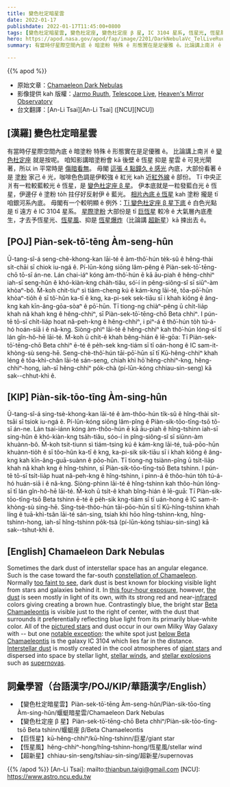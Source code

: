 ```yaml
---
title: 變色杜定暗星雲
date: 2022-01-17
publishdate: 2022-01-17T11:45:00+0800
tags: [變色杜定暗星雲, 變色杜定座, 變色杜定座 β 星, IC 3104 星系, 恆星光, 恆星風, 超新星, 巨恆星]
hero: https://apod.nasa.gov/apod/fap/image/2201/DarkNebulaVc_TelLiveRuuth_960_annotated.jpg
summary: 有當時仔星際空間內底 ê 暗塗粉 特殊 ê 形態實在是足優雅 ê。比論講上南爿 ê 變色杜定座就是按呢。

---
```


{{% apod %}}

- 原始文章：[Chamaeleon Dark Nebulas](https://apod.nasa.gov/apod/ap220117.html)
- 影像提供 kah 版權：[Jarmo Ruuth](https://www.flickr.com/photos/29679880@N05/), [Telescope Live](https://telescope.live/about), [Heaven's Mirror Observatory](https://help.telescope.live/hc/en-us/articles/360002914138-Heaven-s-Mirror-Observatory-Australia-AUS-)
- 台文翻譯：[An-Li Tsai][An-Li Tsai] ([NCU][NCU])

## [漢羅] 變色杜定暗星雲
有當時仔星際空間內底 ê 暗塗粉 特殊 ê 形態實在是足優雅 ê。
比論講上南爿 ê [變色杜定座][constellation of Chamaeleon] 就是按呢。
咱知影講暗塗粉會 kā 後壁 ê 恆星 抑是 星雲 ê 可見光閘著，所以 in 平常時是 [傷暗看無][too faint to see]。
毋閣 [這張 4 點鐘久 ê 感光][this four-hour exposure] 內底，大部份看著 ê 是 [塗粉][the dust] 家己 ê 光，咖啡色色調是伊較強 ê 紅光 kah 近[紅外線][infrared] ê 部份。
Tī 中央正爿有一粒較藍較光 ê 恆星，是 [變色杜定座 β 星][Beta Chamaeleontis]。
伊本底就是一粒發藍白光 ê 恆星，伊邊仔 ê 塗粉 to̍h 拄仔好反射伊 ê 藍光。
[相片內底 ê 恆星][pictured stars] kah 塗粉 攏是 tī 咱銀河系內底。
毋閣有一个較明顯 ê 例外：[Tī 變色杜定座 β 星下底][below Beta Chamaeleontis] ê 白色光點 是 tī 遠方 ê IC 3104 星系。
[星際塗粉][Interstellar dust] 大部份是 tī [巨恆星][giant stars] 較冷 ê 大氣層內底產生，才去予恆星光、[恆星風][stellar winds]、抑是 [恆星爆炸][stellar explosions]（比論講 [超新星][supernovas]）kā 捒出去 ê。

## [POJ] Piàn-sek-tō͘-tēng Àm-seng-hûn
Ū-tang-sî-á seng-chè-khong-kan lāi-té ê àm-thô͘-hún te̍k-sû ê hêng-thài si̍t-chāi sī chiok iu-ngá ê.
Pí-lūn-kóng siōng lâm-pêng ê Piàn-sek-tō͘-tēng-chō tō-sī án-ne.
Lán chai-iáⁿ kóng àm-thô͘-hún ē kā āu-piah ê hêng-chhiⁿ iah-sī seng-hûn ê khó-kiàn-kng cha̍h-tiâu, só͘-í in pêng-siông-sî sī siūⁿ-àm khòaⁿ-bô.
M̄-koh chit-tiuⁿ sì tiám-cheng kú ê kám-kng lāi-té, tōa-pō͘-hūn khòaⁿ-tio̍h ê sī tô͘-hûn ka-tī ê kng, ka-pi-sek sek-tiāu sī i khah kiông ê âng-kng kah kīn-âng-gōa-sòaⁿ ê pō͘-hūn.
Tī tiong-ng chiàⁿ-pêng ū chi̍t-lia̍p khah nâ khah kng ê hêng-chhiⁿ, sī Piàn-sek-tō͘-tēng-chō Beta chhiⁿ.
I pún-tē tō-sī chi̍t-lia̍p hoat nâ-peh-kng ê hêng-chhiⁿ, i piⁿ-á ê thô͘-hún to̍h tú-á-hó hoán-siā i ê nâ-kng.
Siòng-phìⁿ lāi-té ê hêng-chhiⁿ kah thô͘-hún lóng-sī tī lán gîn-hô-hē lāi-té.
M̄-koh ū chi̍t-ê khah bêng-hián ê lē-gōa: Tī Piàn-sek-tō͘-tēng-chō Beta chhiⁿ ē-té ê pe̍h-sek kng-tiám sī tī oán-hong ê IC sam-it-khòng-sù seng-hē.
Seng-chè-thô͘-hún tāi-pō͘-hūn sī tī Kū-hêng-chhiⁿ khah léng ê tōa-khì-chân lāi-té sán-seng, chiah khì hō͘ hêng-chhiⁿ-kng, hêng-chhiⁿ-hong, iah-sī hêng-chhiⁿ po̍k-chà (pí-lūn-kóng chhiau-sin-seng) kā sak--chhut-khì ê.

## [KIP] Piàn-sik-tōo-tīng Àm-sing-hûn
Ū-tang-sî-á sing-tsè-khong-kan lāi-té ê àm-thôo-hún ti̍k-sû ê hîng-thài si̍t-tsāi sī tsiok iu-ngá ê.
Pí-lūn-kóng siōng lâm-pîng ê Piàn-sik-tōo-tīng-tsō tō-sī án-ne.
Lán tsai-iánn kóng àm-thôo-hún ē kā āu-piah ê hîng-tshinn iah-sī sing-hûn ê khó-kiàn-kng tsa̍h-tiâu, sóo-í in pîng-siông-sî sī siūnn-àm khuànn-bô.
M̄-koh tsit-tiunn sì tiám-tsing kú ê kám-kng lāi-té, tuā-pōo-hūn khuànn-tio̍h ê sī tôo-hûn ka-tī ê kng, ka-pi-sik sik-tiāu sī i khah kiông ê âng-kng kah kīn-âng-guā-suànn ê pōo-hūn.
Tī tiong-ng tsiànn-pîng ū tsi̍t-lia̍p khah nâ khah kng ê hîng-tshinn, sī Piàn-sik-tōo-tīng-tsō Beta tshinn.
I pún-tē tō-sī tsi̍t-lia̍p huat nâ-peh-kng ê hîng-tshinn, i pinn-á ê thôo-hún to̍h tú-á-hó huán-siā i ê nâ-kng.
Siòng-phìnn lāi-té ê hîng-tshinn kah thôo-hún lóng-sī tī lán gîn-hô-hē lāi-té.
M̄-koh ū tsi̍t-ê khah bîng-hián ê lē-guā: Tī Piàn-sik-tōo-tīng-tsō Beta tshinn ē-té ê pe̍h-sik kng-tiám sī tī uán-hong ê IC sam-it-khòng-sù sing-hē.
Sing-tsè-thôo-hún tāi-pōo-hūn sī tī Kū-hîng-tshinn khah líng ê tuā-khì-tsân lāi-té sán-sing, tsiah khì hōo hîng-tshinn-kng, hîng-tshinn-hong, iah-sī hîng-tshinn po̍k-tsà (pí-lūn-kóng tshiau-sin-sing) kā sak--tshut-khì ê.

## [English] Chamaeleon Dark Nebulas
Sometimes the dark dust of interstellar space has an angular elegance.
Such is the case toward the far-south [constellation of Chamaeleon][constellation of Chamaeleon].
Normally [too faint to see][too faint to see], dark dust is best known for blocking visible light from stars and galaxies behind it.
In [this four-hour exposure][this four-hour exposure], however, [the dust][the dust] is seen mostly in light of its own, with its strong red and near-[infrared][infrared] colors giving creating a brown hue.
Contrastingly blue, the bright star [Beta Chamaeleontis][Beta Chamaeleontis] is visible just to the right of center, with the dust that surrounds it preferentially reflecting blue light from its primarily blue-white color.
All of the [pictured stars][pictured stars] and dust occur in our own Milky Way Galaxy with -- but one [notable exception][notable exception]: the white spot just [below Beta Chamaeleontis][below Beta Chamaeleontis] is the galaxy IC 3104 which lies far in the distance.
[Interstellar dust][Interstellar dust] is mostly created in the cool atmospheres of [giant stars][giant stars] and dispersed into space by stellar light, [stellar winds][stellar winds], and [stellar explosions][stellar explosions] such as [supernovas][supernovas].

## 詞彙學習（台語漢字/POJ/KIP/華語漢字/English）
- 【變色杜定暗星雲】Piàn-sek-tō͘-tēng Àm-seng-hûn/Piàn-sik-tōo-tīng Àm-sing-hûn/蝘蜓暗星雲/Chamaeleon Dark Nebulas
- 【變色杜定座 β 星】Piàn-sek-tō͘-tēng-chō Beta chhiⁿ/Piàn-sik-tōo-tīng-tsō Beta tshinn/蝘蜓座 β/Beta Chamaeleontis
- 【巨恆星】kū-hêng-chhiⁿ/kū-hîng-tshinn/巨星/giant star
- 【恆星風】hêng-chhiⁿ-hong/hîng-tshinn-hong/恆星風/stellar wind
- 【超新星】chhiau-sin-seng/tshiau-sin-sing/超新星/supernovas



{{% /apod %}}
[An-Li Tsai]: mailto:thianbun.taigi@gmail.com
[NCU]: https://www.astro.ncu.edu.tw


[constellation of Chamaeleon]:https://en.wikipedia.org/wiki/Chamaeleon
[too faint to see]:https://apod.nasa.gov/apod/ap180628.html
[this four-hour exposure]:https://www.flickr.com/photos/29679880@N05/51806716079/
[the dust]:https://www.flickr.com/photos/hiroc/47807534932
[infrared]:https://science.nasa.gov/ems/07_infraredwaves
[Beta Chamaeleontis]:https://en.wikipedia.org/wiki/Beta_Chamaeleontis
[pictured stars]:http://asterisk.apod.com/viewtopic.php?f=29&t=42126&start=25#p319709
[notable exception]:https://static.onecms.io/wp-content/uploads/sites/20/2021/09/28/startled-cat-5.jpg
[below Beta Chamaeleontis]:http://www.werbeagentur.org/oldwexi/gallery.html
[Interstellar dust]:https://astronomy.swin.edu.au/cosmos/d/Dust+Grain
[giant stars]:https://en.wikipedia.org/wiki/Red_giant
[stellar winds]:https://apod.nasa.gov/apod/ap000318.html
[stellar explosions]:https://en.wikipedia.org/wiki/List_of_stellar_explosion_types
[supernovas]:https://www.science.org/content/article/interstellar-dust-may-come-supernovae-after-all
